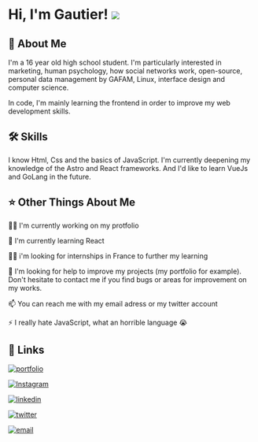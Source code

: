 
# Hi, I'm Gautier! ![](https://user-images.githubusercontent.com/18350557/176309783-0785949b-9127-417c-8b55-ab5a4333674e.gif)

## 🚀 About Me
I'm a 16 year old high school student. I'm particularly interested in marketing, human psychology, how social networks work, open-source, personal data management by GAFAM, Linux, interface design and computer science.

In code, I'm mainly learning the frontend in order to improve my web development skills.
## 🛠 Skills
I know Html, Css and the basics of JavaScript. I'm currently deepening my knowledge of the Astro and React frameworks. And I'd like to learn VueJs and GoLang in the future.

## ⭐️ Other Things About Me
👩‍💻 I'm currently working on my protfolio

🧠 I'm currently learning React

👯‍♀️ i'm looking for internships in France to further my learning

🤔 I'm looking for help to improve my projects (my portfolio for example). Don't hesitate to contact me if you find bugs or areas for improvement on my works.

📫 You can reach me with my email adress or my twitter account

⚡️ I really hate JavaScript, what an horrible language 😭

## 🔗 Links
[![portfolio](https://img.shields.io/badge/my_portfolio_WIP-000?style=for-the-badge&logo=ko-fi&logoColor=white)](https://katherineoelsner.com/)

[![Instagram](https://img.shields.io/badge/instagram-E4405F?style=for-the-badge&logo=instagram&logoColor=white)](https://www.instagram.com/gautier.picon/)

[![linkedin](https://img.shields.io/badge/linkedin_WIP-0A66C2?style=for-the-badge&logo=linkedin&logoColor=white)](https://www.linkedin.com/)

[![twitter](https://img.shields.io/badge/twitter-1DA1F2?style=for-the-badge&logo=x&logoColor=white)](https://twitter.com/vu_zip)

[![email](https://img.shields.io/badge/email-0A66C2?style=for-the-badge&logo=maildotru&logoColor=white)](mailto:gautierpicon@proton.me)
